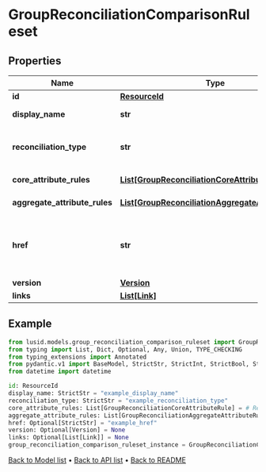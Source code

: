 # GroupReconciliationComparisonRuleset

## Properties
Name | Type | Description | Notes
------------ | ------------- | ------------- | -------------
**id** | [**ResourceId**](ResourceId.md) |  | 
**display_name** | **str** | The name of the ruleset | 
**reconciliation_type** | **str** | The type of reconciliation to perform. \&quot;Holding\&quot; | \&quot;Transaction\&quot; | \&quot;Valuation\&quot; | 
**core_attribute_rules** | [**List[GroupReconciliationCoreAttributeRule]**](GroupReconciliationCoreAttributeRule.md) | The core comparison rules | 
**aggregate_attribute_rules** | [**List[GroupReconciliationAggregateAttributeRule]**](GroupReconciliationAggregateAttributeRule.md) | The aggregate comparison rules | 
**href** | **str** | The specific Uniform Resource Identifier (URI) for this resource at the requested effective and asAt datetime. | [optional] 
**version** | [**Version**](Version.md) |  | [optional] 
**links** | [**List[Link]**](Link.md) |  | [optional] 
## Example

```python
from lusid.models.group_reconciliation_comparison_ruleset import GroupReconciliationComparisonRuleset
from typing import List, Dict, Optional, Any, Union, TYPE_CHECKING
from typing_extensions import Annotated
from pydantic.v1 import BaseModel, StrictStr, StrictInt, StrictBool, StrictFloat, StrictBytes, Field, validator, ValidationError, conlist, constr
from datetime import datetime

id: ResourceId
display_name: StrictStr = "example_display_name"
reconciliation_type: StrictStr = "example_reconciliation_type"
core_attribute_rules: List[GroupReconciliationCoreAttributeRule] = # Replace with your value
aggregate_attribute_rules: List[GroupReconciliationAggregateAttributeRule] = # Replace with your value
href: Optional[StrictStr] = "example_href"
version: Optional[Version] = None
links: Optional[List[Link]] = None
group_reconciliation_comparison_ruleset_instance = GroupReconciliationComparisonRuleset(id=id, display_name=display_name, reconciliation_type=reconciliation_type, core_attribute_rules=core_attribute_rules, aggregate_attribute_rules=aggregate_attribute_rules, href=href, version=version, links=links)

```

[Back to Model list](../README.md#documentation-for-models) &#8226; [Back to API list](../README.md#documentation-for-api-endpoints) &#8226; [Back to README](../README.md)

